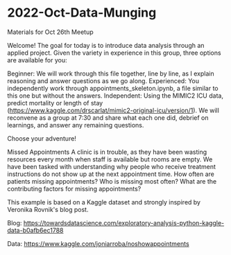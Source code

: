 # 2022-Oct-Data-Munging
Materials for Oct 26th Meetup

Welcome!
The goal for today is to introduce data analysis through an applied project. Given the variety in experience in this group, three options are available for you:

Beginner: We will work through this file together, line by line, as I explain reasoning and answer questions as we go along.
Experienced: You independently work through appointments_skeleton.ipynb, a file similar to this one but without the answers.
Independent: Using the MIMIC2 ICU data, predict mortality or length of stay (https://www.kaggle.com/drscarlat/mimic2-original-icu/version/1).
We will reconvene as a group at 7:30 and share what each one did, debrief on learnings, and answer any remaining questions.

Choose your adventure!

Missed Appointments
A clinic is in trouble, as they have been wasting resources every month when staff is available but rooms are empty. We have been tasked with understanding why people who receive treatment instructions do not show up at the next appointment time. How often are patients missing appointments? Who is missing most often? What are the contributing factors for missing appointments?

This example is based on a Kaggle dataset and strongly inspired by Veronika Rovnik's blog post.

Blog: https://towardsdatascience.com/exploratory-analysis-python-kaggle-data-b0afb6ec1788

Data: https://www.kaggle.com/joniarroba/noshowappointments
